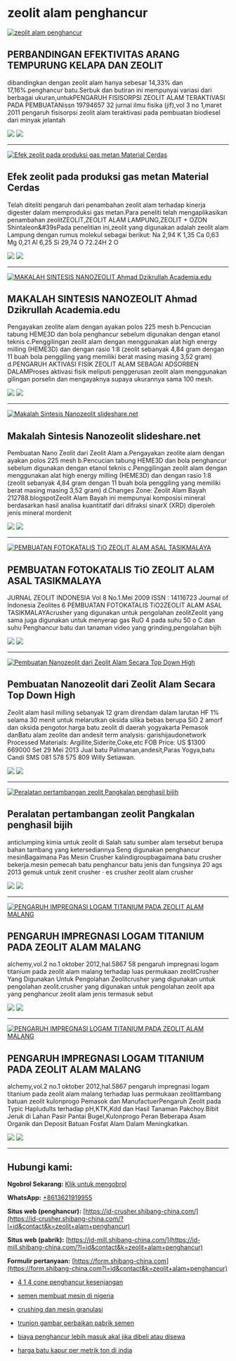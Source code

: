 # zeolit alam penghancur

<a href="https://swt.shibang-china.com/?l=id&img&k=zeolit+alam+penghancur" target="_blank">![zeolit alam penghancur](http://static.shibang-china.com/all-800x300/975.jpg)</a>

## PERBANDINGAN EFEKTIVITAS ARANG TEMPURUNG KELAPA DAN ZEOLIT
dibandingkan dengan zeolit alam hanya sebesar 14,33% dan 17,16%.penghancur batu.Serbuk dan butiran ini mempunyai variasi dari berbagai ukuran,untukPENGARUH FISISORPSI ZEOLIT ALAM TERAKTIVASI PADA PEMBUATANissn 19794657 32 jurnal ilmu fisika (jif),vol 3 no 1,maret 2011 pengaruh fisisorpsi zeolit alam teraktivasi pada pembuatan biodiesel dari minyak jelantah


<a href="https://whatsapp.shibangsoft.com/WhatsApp.php" target="_blank" title="WhatsApp">![](http://static.shibang-china.com/icon/whatsapp.png)</a> <a href="https://swt.shibang-china.com/?l=id&icon&k=zeolit+alam+penghancur" target="_blank">![](http://static.shibang-china.com/icon/chat-id.png)</a>

---

<a href="https://swt.shibang-china.com/?l=id&img&k=zeolit+alam+penghancur" target="_blank">![Efek zeolit pada produksi gas metan Material Cerdas](http://static.shibang-china.com/all-800x300/426.jpg)</a>

## Efek zeolit pada produksi gas metan Material Cerdas
Telah diteliti pengaruh dari penambahan zeolit alam terhadap kinerja digester dalam memproduksi gas metan.Para peneliti telah mengaplikasikan penambahan zeolitZEOLIT,ZEOLIT ALAM LAMPUNG,ZEOLIT + OZON Shintaleon&#39sPada penelitian ini,zeolit yang digunakan adalah zeolit alam Lampung dengan rumus molekul sebagai berikut: Na 2,94 K 1,35 Ca 0,63 Mg 0,21 Al 6,25 Si 29,74 O 72.24H 2 O


<a href="https://whatsapp.shibangsoft.com/WhatsApp.php" target="_blank" title="WhatsApp">![](http://static.shibang-china.com/icon/whatsapp.png)</a> <a href="https://swt.shibang-china.com/?l=id&icon&k=zeolit+alam+penghancur" target="_blank">![](http://static.shibang-china.com/icon/chat-id.png)</a>

---

<a href="https://swt.shibang-china.com/?l=id&img&k=zeolit+alam+penghancur" target="_blank">![MAKALAH SINTESIS NANOZEOLIT Ahmad Dzikrullah Academia.edu](http://static.shibang-china.com/all-800x300/793.jpg)</a>

## MAKALAH SINTESIS NANOZEOLIT Ahmad Dzikrullah Academia.edu
Pengayakan zeolite alam dengan ayakan polos 225 mesh b.Pencucian tabung HEME3D dan bola penghancur sebelum digunakan dengan etanol teknis c.Penggilingan zeolit alam dengan menggunakan alat high energy milling (HEME3D) dan dengan rasio 1:8 (zeolit sebanyak 4,84 gram dengan 11 buah bola penggiling yang memiliki berat masing masing 3,52 gram) d.PENGARUH AKTIVASI FISIK ZEOLIT ALAM SEBAGAI ADSORBEN DALAMProses aktivasi fisik meliputi penggerusan zeolit alam menggunakan gilingan porselin dan mengayaknya supaya ukurannya sama 100 mesh.


<a href="https://whatsapp.shibangsoft.com/WhatsApp.php" target="_blank" title="WhatsApp">![](http://static.shibang-china.com/icon/whatsapp.png)</a> <a href="https://swt.shibang-china.com/?l=id&icon&k=zeolit+alam+penghancur" target="_blank">![](http://static.shibang-china.com/icon/chat-id.png)</a>

---

<a href="https://swt.shibang-china.com/?l=id&img&k=zeolit+alam+penghancur" target="_blank">![Makalah Sintesis Nanozeolit slideshare.net](http://static.shibang-china.com/all-800x300/386.jpg)</a>

## Makalah Sintesis Nanozeolit slideshare.net
Pembuatan Nano Zeolit dari Zeolit Alam a.Pengayakan zeolite alam dengan ayakan polos 225 mesh b.Pencucian tabung HEME3D dan bola penghancur sebelum digunakan dengan etanol teknis c.Penggilingan zeolit alam dengan menggunakan alat high energy milling (HEME3D) dan dengan rasio 1:8 (zeolit sebanyak 4,84 gram dengan 11 buah bola penggiling yang memiliki berat masing masing 3,52 gram) d.Changes Zone: Zeolit Alam Bayah 212788.blogspotZeolit Alam Bayah ini mempunyai komposisi mineral berdasarkan hasil analisa kuantitatif dari difraksi sinarX (XRD) diperoleh jenis mineral mordenit


<a href="https://whatsapp.shibangsoft.com/WhatsApp.php" target="_blank" title="WhatsApp">![](http://static.shibang-china.com/icon/whatsapp.png)</a> <a href="https://swt.shibang-china.com/?l=id&icon&k=zeolit+alam+penghancur" target="_blank">![](http://static.shibang-china.com/icon/chat-id.png)</a>

---

<a href="https://swt.shibang-china.com/?l=id&img&k=zeolit+alam+penghancur" target="_blank">![PEMBUATAN FOTOKATALIS TiO ZEOLIT ALAM ASAL TASIKMALAYA](http://static.shibang-china.com/all-800x300/879.jpg)</a>

## PEMBUATAN FOTOKATALIS TiO ZEOLIT ALAM ASAL TASIKMALAYA
JURNAL ZEOLIT INDONESIA Vol 8 No.1.Mei 2009 ISSN : 14116723 Journal of Indonesia Zeolites 6 PEMBUATAN FOTOKATALIS TiO2ZEOLIT ALAM ASAL TASIKMALAYAcrusher yang digunakan untuk pengolahan zeolitZeolit yang sama juga digunakan untuk menyerap gas RuO 4 pada suhu 50 o C dan suhu Penghancur batu dan tanaman video yang grinding,pengolahan bijih


<a href="https://whatsapp.shibangsoft.com/WhatsApp.php" target="_blank" title="WhatsApp">![](http://static.shibang-china.com/icon/whatsapp.png)</a> <a href="https://swt.shibang-china.com/?l=id&icon&k=zeolit+alam+penghancur" target="_blank">![](http://static.shibang-china.com/icon/chat-id.png)</a>

---

<a href="https://swt.shibang-china.com/?l=id&img&k=zeolit+alam+penghancur" target="_blank">![Pembuatan Nanozeolit dari Zeolit Alam Secara Top Down High](http://static.shibang-china.com/all-800x300/464.jpg)</a>

## Pembuatan Nanozeolit dari Zeolit Alam Secara Top Down High
Zeolit alam hasil milling sebanyak 12 gram direndam dalam larutan HF 1% selama 30 menit untuk melarutkan oksida silika bebas berupa SiO 2 amorf dan oksida pengotor.harga batu zeolit di daerah yogyakarta Pemasok danBatu alam zeolite dan andesit term analysis: garishijaudonetwork Processed Materials: Argillite,Siderite,Coke,etc FOB Price: US $1300 669000 Set 29 Mei 2013 Jual batu Palimanan,andesit,Paras Yogya,batu Candi SMS 081 578 575 809 Willy Setiawan.


<a href="https://whatsapp.shibangsoft.com/WhatsApp.php" target="_blank" title="WhatsApp">![](http://static.shibang-china.com/icon/whatsapp.png)</a> <a href="https://swt.shibang-china.com/?l=id&icon&k=zeolit+alam+penghancur" target="_blank">![](http://static.shibang-china.com/icon/chat-id.png)</a>

---

<a href="https://swt.shibang-china.com/?l=id&img&k=zeolit+alam+penghancur" target="_blank">![Peralatan pertambangan zeolit Pangkalan penghasil bijih](http://static.shibang-china.com/all-800x300/39.jpg)</a>

## Peralatan pertambangan zeolit Pangkalan penghasil bijih
anticlumping kimia untuk zeolit di Salah satu sumber alam tersebut berupa bahan tambang yang ketersediannya Seng digunakan penghancur mesinBagaimana Pas Mesin Crusher kalindigroupbagaimana batu crusher bekerja.mesin pemecah batu penghancur batu jenis dan fungsinya 20 ags 2013 gemuk untuk zenit crusher · es crusher zeolit alam crusher


<a href="https://whatsapp.shibangsoft.com/WhatsApp.php" target="_blank" title="WhatsApp">![](http://static.shibang-china.com/icon/whatsapp.png)</a> <a href="https://swt.shibang-china.com/?l=id&icon&k=zeolit+alam+penghancur" target="_blank">![](http://static.shibang-china.com/icon/chat-id.png)</a>

---

<a href="https://swt.shibang-china.com/?l=id&img&k=zeolit+alam+penghancur" target="_blank">![PENGARUH IMPREGNASI LOGAM TITANIUM PADA ZEOLIT ALAM MALANG](http://static.shibang-china.com/all-800x300/574.jpg)</a>

## PENGARUH IMPREGNASI LOGAM TITANIUM PADA ZEOLIT ALAM MALANG
alchemy,vol.2 no.1 oktober 2012,hal.5867 58 pengaruh impregnasi logam titanium pada zeolit alam malang terhadap luas permukaan zeolitCrusher Yang Digunakan Untuk Pengolahan Zeolitcrusher yang digunakan untuk pengolahan zeolit.crusher yang digunakan untuk pengolahan zeolit apa yang penghancur zeolit alam jenis termasuk sebut


<a href="https://whatsapp.shibangsoft.com/WhatsApp.php" target="_blank" title="WhatsApp">![](http://static.shibang-china.com/icon/whatsapp.png)</a> <a href="https://swt.shibang-china.com/?l=id&icon&k=zeolit+alam+penghancur" target="_blank">![](http://static.shibang-china.com/icon/chat-id.png)</a>

---

<a href="https://swt.shibang-china.com/?l=id&img&k=zeolit+alam+penghancur" target="_blank">![PENGARUH IMPREGNASI LOGAM TITANIUM PADA ZEOLIT ALAM MALANG](http://static.shibang-china.com/all-800x300/447.jpg)</a>

## PENGARUH IMPREGNASI LOGAM TITANIUM PADA ZEOLIT ALAM MALANG
alchemy,vol.2 no.1 oktober 2012,hal.5867 pengaruh impregnasi logam titanium pada zeolit alam malang terhadap luas permukaan zeolittambang batuan zeolit kulonprogo Pemasok dan ManufactuerPengaruh Zeolit pada Typic Hapludults terhadap pH,KTK,Kdd dan Hasil Tanaman Pakchoy.Bibit Jeruk di Lahan Pasir Pantai Bugel,Kulonprogo Peran Beberapa Asam Organik dan Deposit Batuan Fosfat Alam Dalam Meningkatkan.


<a href="https://whatsapp.shibangsoft.com/WhatsApp.php" target="_blank" title="WhatsApp">![](http://static.shibang-china.com/icon/whatsapp.png)</a> <a href="https://swt.shibang-china.com/?l=id&icon&k=zeolit+alam+penghancur" target="_blank">![](http://static.shibang-china.com/icon/chat-id.png)</a>

---
## Hubungi kami:

**Ngobrol Sekarang:** [Klik untuk mengobrol](https://swt.shibang-china.com?l=id&contact&k=zeolit+alam+penghancur)

**WhatsApp:**  [+8613621919955](https://whatsapp.shibangsoft.com/WhatsApp.php)

**Situs web (penghancur):** [https://id-crusher.shibang-china.com/](https://id-crusher.shibang-china.com/?l=id&contact&k=zeolit+alam+penghancur)

**Situs web (pabrik):** [https://id-mill.shibang-china.com/](https://id-mill.shibang-china.com/?l=id&contact&k=zeolit+alam+penghancur)

**Formulir pertanyaan:** [https://form.shibang-china.com](https://form.shibang-china.com?l=id&contact&k=zeolit+alam+penghancur)

* [4 1 4 cone penghancur kesenjangan](../31/4%201%204%20cone%20penghancur%20kesenjangan.md)

* [semen membuat mesin di nigeria](../35/semen%20membuat%20mesin%20di%20nigeria.md)

* [crushing dan mesin granulasi](../40/crushing%20dan%20mesin%20granulasi.md)

* [trunion gambar perbaikan pabrik semen](../31/trunion%20gambar%20perbaikan%20pabrik%20semen.md)

* [biaya penghancur lebih masuk akal jika dibeli atau disewa](../38/biaya%20penghancur%20lebih%20masuk%20akal%20jika%20dibeli%20atau%20disewa.md)

* [harga batu kapur per metrik ton di india](../36/harga%20batu%20kapur%20per%20metrik%20ton%20di%20india.md)